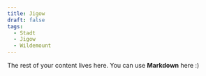 ```yaml
---
title: Jigow
draft: false
tags:
  - Stadt
  - Jigow
  - Wildemount
---
```

 
The rest of your content lives here. You can use **Markdown** here :)